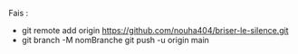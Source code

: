 Fais : 
 - git remote add origin https://github.com/nouha404/briser-le-silence.git
 - git branch -M nomBranche
git push -u origin main
